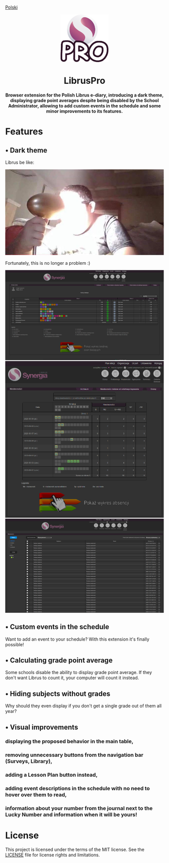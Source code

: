 [Polski](README_pl.md)
<p align="center">
  <a href="https://github.com/kasrow12/LibrusPro">
    <img src="img/icon.png" alt="Logo" width="30%" height="30%">
  </a>
  <h1 align="center">LibrusPro</h1>
  <h4 align="center">Browser extension for the Polish Librus e-diary, introducing a dark theme, displaying grade point averages despite being disabled by the School Administrator, allowing to add custom events in the schedule and some minor improvements to its features.</h4>
</p>


# Features

## • Dark theme
Librus be like:

![Light theme meme](docs/lightThemeMeme.jpg?raw=true)

Fortunately, this is no longer a problem :)

![Dark theme 1](docs/LibrusPro_home.png?raw=true)
![Dark theme 2](docs/LibrusPro_absence.png?raw=true)
![Dark theme 3](docs/LibrusPro_messages.png?raw=true)

## • Custom events in the schedule
Want to add an event to your schedule? With this extension it's finally possible!

## • Calculating grade point average
Some schools disable the ability to display grade point average. If they don't want Librus to count it, your computer will count it instead.

## • Hiding subjects without grades
Why should they even display if you don't get a single grade out of them all year?

## • Visual improvements
### displaying the proposed behavior in the main table,
### removing unnecessary buttons from the navigation bar (Surveys, Library),
### adding a Lesson Plan button instead,
### adding event descriptions in the schedule with no need to hover over them to read,
### information about your number from the journal next to the Lucky Number and information when it will be yours!

# License
This project is licensed under the terms of the MIT license. See the [LICENSE](LICENSE.md) file for license rights and limitations.
